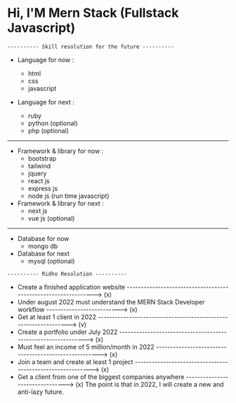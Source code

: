 # **Hi, I'M Mern Stack (Fullstack Javascript)**

```
---------- Skill resolution for the future ----------
```

 * Language for now :
     + html
     + css
     + javascript

 * Language for next :
     + ruby
     + python (optional)
     + php (optional)
 
 ___
 * Framework & library for now :
     + bootstrap
     + tailwind
     + jquery
     + react js
     + express js
     + node js (run time javascript)
 * Framework & library for next :
     + next js
     + vue js (optional)
 ___
 * Database for now 
     + mongo db
 * Database for next 
     + mysql (optional)

 
 ```
 ---------- Ridho Resolution ----------
```
- Create a finished application website ---------------------------------------------------------------> (x)
- Under august 2022 must understand the MERN Stack Developer workflow --------------------------> (x)
- Get at least 1 client in 2022 ----------------------------------------------------------------> (v)
- Create a portfolio under July 2022 --------------------------------------------------------------> (x)
- Must feel an income of 5 million/month in 2022 ------------------------------------------------------> (x)
- Join a team and create at least 1 project -----------------------------------------------------------> (x)
- Get a client from one of the biggest companies anywhere --------------------------------> (x)
The point is that in 2022, I will create a new and anti-lazy future.
